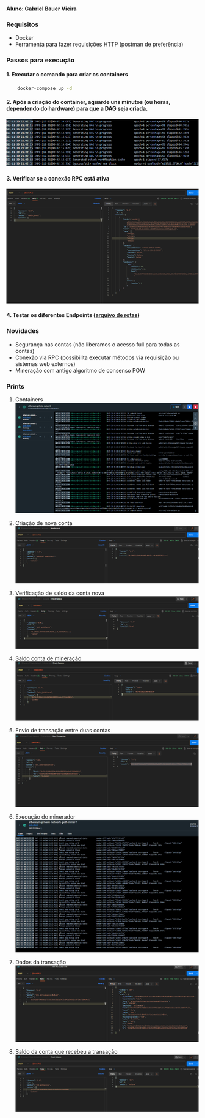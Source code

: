 #### Aluno: Gabriel Bauer Vieira

### Requisitos
- Docker
- Ferramenta para fazer requisições HTTP (postman de preferência)

### Passos para execução
#### 1. Executar o comando para criar os containers
  ``` sh
      docker-compose up -d
  ```

#### 2. Após a criação do container, aguarde uns minutos (ou horas, dependendo do hardware) para que a DAG seja criada.
![Dag](images/image-9.png)

#### 3. Verificar se a conexão RPC está ativa
![Conexão via RPC](images/image.png)

#### 4. Testar os diferentes Endpoints ([arquivo de rotas](Ethereum-Private-Network.postman_collection.json))

### Novidades
- Segurança nas contas (não liberamos o acesso full para todas as contas)
- Conexão via RPC (possibilita executar métodos via requisição ou sistemas web externos)
- Mineração com antigo algoritmo de consenso POW


### Prints
1. Containers
   ![Containers](images/image-1.png)

2. Criação de nova conta
   ![Nova conta](images/image-2.png)

3. Verificação de saldo da conta nova
   ![Saldo conta nova](images/image-3.png)

4. Saldo conta de mineração
   ![Saldo conta de mineração](images/image-4.png)

5. Envio de transação entre duas contas
   ![Transação](images/image-5.png)

6. Execução do minerador
   ![Minerador](images/image-6.png)

7. Dados da transação
   ![Transação Dados](images/image-7.png)

8. Saldo da conta que recebeu a transação
   ![Saldo conta](images/image-8.png)